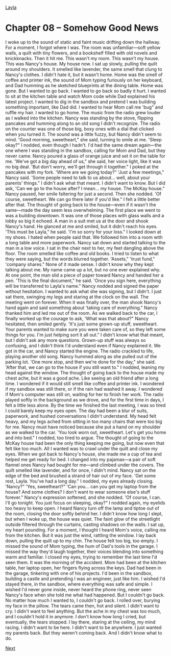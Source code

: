 [Layla](Layla.md)

# Chapter 08 – Somehow Good News

I woke up to the sound of static and faint music drifting down the hallway. For a moment, I forgot where I
was. The room was unfamiliar—soft yellow walls, a quilt with tiny flowers, and a bookshelf filled with old
novels and knickknacks. Then it hit me. This wasn't my room. This wasn't my house. This was Nancy's house.
My house now.
I sat up slowly, pulling the quilt around my shoulders. It smelled like lavender, the same smell that clung to
Nancy's clothes. I didn't hate it, but it wasn't home. Home was the smell of coffee and printer ink, the sound of
Mom typing furiously on her keyboard, and Dad humming as he sketched blueprints at the dining table. Home
was gone.
But I wanted to go back. I wanted to go back so badly it hurt. I wanted to sit at the kitchen table and watch
Mom code while Dad explained his latest project. I wanted to dig in the sandbox and pretend I was building
something important, like Dad did. I wanted to hear Mom call me 'bug" and ruffle my hair. I wanted to go
home.
The music from the radio grew louder as I walked into the kitchen. Nancy was standing by the stove,
flipping pancakes and humming along to an old song I didn't recognize. The radio on the counter was one of
those big, boxy ones with a dial that clicked when you turned it. The sound was a little fuzzy, but Nancy didn't
seem to mind.
'Good morning, sweetheart," she said, turning to smile at me. 'Sleep okay?"
I nodded, even though I hadn't. I'd had the same dream again—the one where I was standing in the
sandbox, calling for Mom and Dad, but they never came.
Nancy poured a glass of orange juice and set it on the table for me. 'We've got a big day ahead of us," she
said, her voice light, like it was no big deal. 'But don't worry, we'll get through it together."
I poked at the pancakes with my fork. 'Where are we going today?"
'Just a few meetings," Nancy said. 'Some people need to talk to us about... well, about your parents'
things."
I didn't ask what that meant. I didn't want to know. But I did ask, 'Can we go to the house after? I mean...
my house. The McKay house."
Nancy paused, her smile faltering for just a second. Then she nodded. 'Of course, sweetheart. We can go
there later if you'd like."
I felt a little better after that. The thought of going back to the house—even if it wasn't the same—made the
day seem less overwhelming.
The first place we went to was a building downtown. It was one of those places with glass walls and a lobby
so big it echoed. A man in a suit met us at the door and shook Nancy's hand. He glanced at me and smiled, but
it didn't reach his eyes.
'This must be Layla," he said. 'I'm so sorry for your loss."
I looked down at my shoes. I hated when people said that.
We followed him into a room with a long table and more paperwork. Nancy sat down and started talking to
the man in a low voice. I sat in the chair next to her, my feet dangling above the floor. The room smelled like
coffee and old books.
I tried to listen to what they were saying, but the words blurred together. 'Assets," 'trust fund," 'company
shares." None of it made sense. I didn't know why they kept talking about me. My name came up a lot, but no
one ever explained why.
At one point, the man slid a piece of paper toward Nancy and handed her a pen. 'This is the final
document," he said. 'Once you sign here, everything will be transferred to Layla's name."
Nancy nodded and signed the paper without hesitation. I wanted to ask what she was signing, but I didn't. I
just sat there, swinging my legs and staring at the clock on the wall.
The meeting went on forever. When it was finally over, the man shook Nancy's hand again and said
something about 'taking care of everything." Nancy thanked him and led me out of the room.
As we walked back to the car, I finally worked up the courage to ask, 'What was that about?"
Nancy hesitated, then smiled gently. 'It's just some grown-up stuff, sweetheart. Your parents wanted to
make sure you were taken care of, so they left some things for you. I'm just helping sort it all out."
I didn't know what that meant, but I didn't ask any more questions. Grown-up stuff was always so
confusing, and I didn't think I'd understand even if Nancy explained it.
We got in the car, and Nancy started the engine. The radio crackled to life, playing another old song. Nancy
hummed along as she pulled out of the parking lot.
'One more stop, and then we're done for the day," she said. 'After that, we can go to the house if you still
want to."
I nodded, leaning my head against the window. The thought of going back to the house made my chest
ache, but it was a good ache. Like seeing an old friend after a long time.
I wondered if it would still smell like coffee and printer ink. I wondered if my sandbox was still there, or if
the rain had washed it away. I wondered if Mom's computer was still on, waiting for her to finish her work.
The radio played softly in the background as we drove, and for the first time in days, I felt a little less alone.
By the time we finished the last meeting, I was so tired I could barely keep my eyes open. The day had been
a blur of suits, paperwork, and hushed conversations I didn't understand. My head felt heavy, and my legs
ached from sitting in too many chairs that were too big for me.
Nancy must have noticed because she put a hand on my shoulder as we walked to the car. 'You look worn
out, sweetheart. Let's get you home and into bed."
I nodded, too tired to argue. The thought of going to the McKay house had been the only thing keeping me
going, but now even that felt like too much. All I wanted was to crawl under the quilt and close my eyes.
When we got back to Nancy's house, she made me a cup of tea and helped me get ready for bed. I changed
into my pajamas—a pair of soft flannel ones Nancy had bought for me—and climbed under the covers. The quilt
smelled like lavender, and for once, I didn't mind.
Nancy sat on the edge of the bed and brushed a strand of hair out of my face. 'Get some rest, Layla. You've
had a long day."
I nodded, my eyes already closing. 'Nancy?"
'Yes, sweetheart?"
'Can you... can you get my laptop from the house? And some clothes? I don't want to wear someone else's
stuff forever."
Nancy's expression softened, and she nodded. 'Of course, I can. I'll go tonight. You just focus on sleeping,
okay?"
I nodded again, my eyelids too heavy to keep open. I heard Nancy turn off the lamp and tiptoe out of the
room, closing the door softly behind her.
I didn't know how long I slept, but when I woke up, the house was quiet. The faint glow of the streetlight
outside filtered through the curtains, casting shadows on the walls. I sat up, my heart pounding. For a moment,
I thought I heard Mom's voice, calling me from the kitchen. But it was just the wind, rattling the window.
I lay back down, pulling the quilt up to my chin. The house felt too big, too empty. I missed the sound of
Mom typing, the hum of Dad's tools in the garage. I missed the way they'd laugh together, their voices blending
into something warm and familiar.
I closed my eyes, trying to remember the last time I'd seen them. It was the morning of the accident. Mom
had been at the kitchen table, her laptop open, her fingers flying across the keys. Dad had been in the garage,
tinkering with one of his projects. I'd been in the sandbox, building a castle and pretending I was an engineer,
just like him.
I wished I'd stayed there, in the sandbox, where everything was safe and simple. I wished I'd never gone
inside, never heard the phone ring, never seen Nancy's face when she told me what had happened.
But I couldn't go back. No matter how much I wanted to, I couldn't go back.
I rolled over, burying my face in the pillow. The tears came then, hot and silent. I didn't want to cry. I didn't
want to feel anything. But the ache in my chest was too much, and I couldn't hold it in anymore.
I don't know how long I cried, but eventually, the tears stopped. I lay there, staring at the ceiling, my mind
racing. I didn't want to be here. I didn't want to be anywhere. I just wanted my parents back.
But they weren't coming back. And I didn't know what to do.

[Next](109.md)